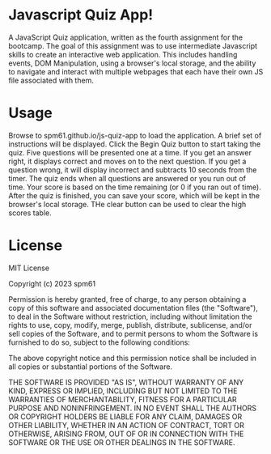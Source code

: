 # Javascript Quiz App!
A JavaScript Quiz application, written as the fourth assignment for the bootcamp.  The goal of this assignment was to use intermediate Javascript skills to create
an interactive web application.  This includes handling events, DOM Manipulation, using a browser's local storage, and the ability to navigate and interact with multiple webpages that each have their 
own JS file associated with them.  

# Usage
Browse to spm61.github.io/js-quiz-app to load the application.  A brief set of instructions will be displayed.  Click the Begin Quiz button to start taking the quiz.
Five questions will be presented one at a time.  If you get an answer right, it displays correct and moves on to the next question.  If you get a question wrong,
it will display incorrect and subtracts 10 seconds from the timer. 
The quiz ends when all questions are answered or you run out of time.  Your score is based on the time remaining (or 0 if you ran out of time).  After the quiz
is finished, you can save your score, which will be kept in the browser's local storage.  THe clear button can be used to clear the high scores table.

# License
MIT License

Copyright (c) 2023 spm61

Permission is hereby granted, free of charge, to any person obtaining a copy
of this software and associated documentation files (the "Software"), to deal
in the Software without restriction, including without limitation the rights
to use, copy, modify, merge, publish, distribute, sublicense, and/or sell
copies of the Software, and to permit persons to whom the Software is
furnished to do so, subject to the following conditions:

The above copyright notice and this permission notice shall be included in all
copies or substantial portions of the Software.

THE SOFTWARE IS PROVIDED "AS IS", WITHOUT WARRANTY OF ANY KIND, EXPRESS OR
IMPLIED, INCLUDING BUT NOT LIMITED TO THE WARRANTIES OF MERCHANTABILITY,
FITNESS FOR A PARTICULAR PURPOSE AND NONINFRINGEMENT. IN NO EVENT SHALL THE
AUTHORS OR COPYRIGHT HOLDERS BE LIABLE FOR ANY CLAIM, DAMAGES OR OTHER
LIABILITY, WHETHER IN AN ACTION OF CONTRACT, TORT OR OTHERWISE, ARISING FROM,
OUT OF OR IN CONNECTION WITH THE SOFTWARE OR THE USE OR OTHER DEALINGS IN THE
SOFTWARE.
